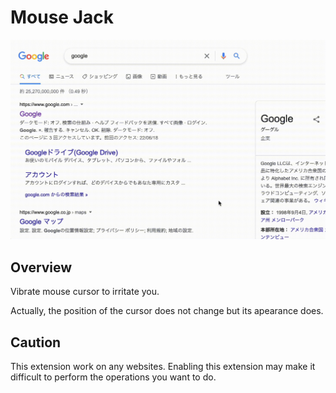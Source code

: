 # Mouse Jack
![gif](image/result.gif)

## Overview
Vibrate mouse cursor to irritate you.

Actually, the position of the cursor does not change but its apearance does.

## **Caution**
This extension work on any websites. Enabling this extension may make it difficult to perform the operations you want to do.
